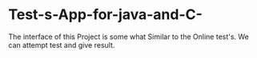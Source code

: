 # Test-s-App-for-java-and-C-
The interface of this Project  is some what Similar to the Online test's. We can attempt test and give result.
